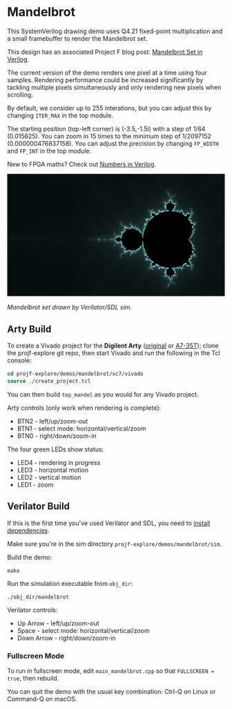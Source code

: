 # Mandelbrot

This SystemVerilog drawing demo uses Q4.21 fixed-point multiplication and a small framebuffer to render the Mandelbrot set.

This design has an associated Project F blog post: [Mandelbrot Set in Verilog](https://projectf.io/posts/mandelbrot-set-verilog/).  

The current version of the demo renders one pixel at a time using four samples. Rendering performance could be increased significantly by tackling multiple pixels simultaneously and only rendering new pixels when scrolling.

By default, we consider up to 255 interations, but you can adjust this by changing `ITER_MAX` in the top module.

The starting position (top-left corner) is (-3.5,-1.5i) with a step of 1/64 (0.015625). You can zoom in 15 times to the minimum step of 1/2097152 (0.000000476837158). You can adjust the precision by changing `FP_WIDTH` and `FP_INT` in the top module.

New to FPGA maths? Check out [Numbers in Verilog](https://projectf.io/posts/numbers-in-verilog/).

![](../../doc/img/sea-of-chaos.png?raw=true "")

_Mandelbrot set drawn by Verilator/SDL sim._

## Arty Build

To create a Vivado project for the **Digilent Arty** ([original](https://digilent.com/reference/programmable-logic/arty/reference-manual) or [A7-35T](https://reference.digilentinc.com/reference/programmable-logic/arty-a7/reference-manual)); clone the projf-explore git repo, then start Vivado and run the following in the Tcl console:

```tcl
cd projf-explore/demos/mandelbrot/xc7/vivado
source ./create_project.tcl
```

You can then build `top_mandel` as you would for any Vivado project.

Arty controls (only work when rendering is complete):

* BTN2 - left/up/zoom-out
* BTN1 - select mode: horizontal/vertical/zoom
* BTN0 - right/down/zoom-in

The four green LEDs show status:

* LED4 - rendering in progress
* LED3 - horizontal motion
* LED2 - vertical motion
* LED1 - zoom

## Verilator Build

If this is the first time you've used Verilator and SDL, you need to [install dependencies](https://projectf.io/posts/verilog-sim-verilator-sdl/#installing-dependencies).

Make sure you're in the sim directory `projf-explore/demos/mandelbrot/sim`.

Build the demo:

```shell
make
```

Run the simulation executable from `obj_dir`:

```shell
./obj_dir/mandelbrot
```

Verilator controls:

* Up Arrow - left/up/zoom-out
* Space - select mode: horizontal/vertical/zoom
* Down Arrow - right/down/zoom-in

### Fullscreen Mode

To run in fullscreen mode, edit `main_mandelbrot.cpp` so that `FULLSCREEN = true`, then rebuild.

You can quit the demo with the usual key combination: Ctrl-Q on Linux or Command-Q on macOS.
